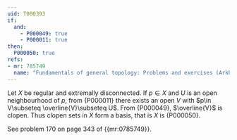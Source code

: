 ```yaml
---
uid: T000393
if:
  and:
    - P000049: true
    - P000011: true
then:
  P000050: true
refs:
- mr: 785749
  name: "Fundamentals of general topology: Problems and exercises (Arkhangel′skii & Ponomarev)"
---
```


Let $X$ be regular and extremally disconnected. If $p\in X$ and $U$ is an open neighbourhood of $p$, from {P000011} there exists an open $V$ with $p\in V\subseteq \overline{V}\subseteq U$. From {P000049}, $\overline{V}$ is clopen. Thus clopen sets in $X$ form a basis, that is $X$ is {P000050}.

See problem 170 on page 343 of {{mr:0785749}}.

